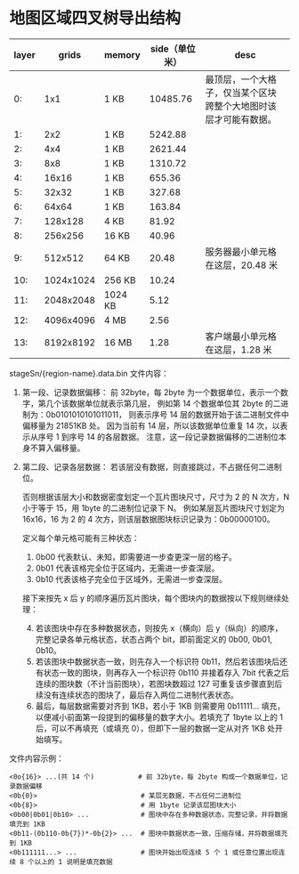 # 地图区域四叉树导出结构

| layer | grids     | memory  | side（单位米） | desc                                                             |
| ----- | --------- | ------- | -------------- | ---------------------------------------------------------------- |
| 0:    | 1x1       | 1 KB    | 10485.76       | 最顶层，一个大格子，仅当某个区块跨整个大地图时该层才可能有数据。 |
| 1:    | 2x2       | 1 KB    | 5242.88        |                                                                  |
| 2:    | 4x4       | 1 KB    | 2621.44        |                                                                  |
| 3:    | 8x8       | 1 KB    | 1310.72        |                                                                  |
| 4:    | 16x16     | 1 KB    | 655.36         |                                                                  |
| 5:    | 32x32     | 1 KB    | 327.68         |                                                                  |
| 6:    | 64x64     | 1 KB    | 163.84         |                                                                  |
| 7:    | 128x128   | 4 KB    | 81.92          |                                                                  |
| 8:    | 256x256   | 16 KB   | 40.96          |                                                                  |
| 9:    | 512x512   | 64 KB   | 20.48          | 服务器最小单元格在这层，20.48 米                                 |
| 10:   | 1024x1024 | 256 KB  | 10.24          |                                                                  |
| 11:   | 2048x2048 | 1024 KB | 5.12           |                                                                  |
| 12:   | 4096x4096 | 4 MB    | 2.56           |                                                                  |
| 13:   | 8192x8192 | 16 MB   | 1.28           | 客户端最小单元格在这层，1.28 米                                  |

stageSn/{region-name}.data.bin 文件内容：

1. 第一段、记录数据偏移：
   前 32byte，每 2byte 为一个数据单位，表示一个数字，第几个该数据单位就表示第几层，
   例如第 14 个数据单位其 2byte 的二进制为：0b0101010101011011，
   则表示序号 14 层的数据开始于该二进制文件中偏移量为 21851KB 处。
   因为当前有 14 层，所以该数据单位重复 14 次，以表示从序号 1 到序号 14 的各层数据。
   注意，这一段记录数据偏移的二进制位本身不算入偏移量。

2. 第二段、记录各层数据：
   若该层没有数据，则直接跳过，不占据任何二进制位。

   否则根据该层大小和数据密度划定一个瓦片图块尺寸，尺寸为 2 的 N 次方，N 小于等于 15，用 1byte 的二进制位记录下 N。
   例如某层瓦片图块尺寸划定为 16x16，16 为 2 的 4 次方，则该层数据图块标识记录为：0b00000100。

   定义每个单元格可能有三种状态：

   1. 0b00 代表默认、未知，即需要进一步查更深一层的格子。
   2. 0b01 代表该格完全位于区域内，无需进一步查深层。
   3. 0b10 代表该格子完全位于区域外，无需进一步查深层。

   接下来按先 x 后 y 的顺序遍历瓦片图块，每个图块内的数据按以下规则继续处理：

   4. 若该图块中存在多种数据状态，则按先 x（横向）后 y（纵向）的顺序，完整记录各单元格状态，状态占两个 bit，即前面定义的 0b00, 0b01, 0b10。
   5. 若该图块中数据状态一致，则先存入一个标识符 0b11，然后若该图块后还有状态一致的图块，则再存入一个标识符 0b110 并接着存入 7bit 代表之后连续的图块数（不计当前图块），若图块数超过 127 可重复该步骤直到后续没有连续状态的图块了，最后存入两位二进制代表状态。
   6. 最后，每层数据需要对齐到 1KB，若小于 1KB 则需要用 0b11111... 填充，以便减小前面第一段提到的偏移量的数字大小。若填充了 1byte 以上的 1 后，可以不再填充（或填充 0），但即下一层的数据一定从对齐 1KB 处开始填写。

文件内容示例：

```
<0o{16}> ...(共 14 个)           # 前 32byte，每 2byte 构成一个数据单位，记录数据偏移
<0b{0}>                          # 某层无数据，不占任何二进制位
<0b{8}>                          # 用 1byte 记录该层图块大小
<0b00|0b01|0b10> ...             # 图块中存在多种数据状态，完整记录，并将数据填充到 1KB
<0b11-(0b110-0b{7})*-0b{2}> ...  # 图块中数据状态一致，压缩存储，并将数据填充到 1KB
<0b111111...> ...                # 图块开始出现连续 5 个 1 或任意位置出现连续 8 个以上的 1 说明是填充数据
```
